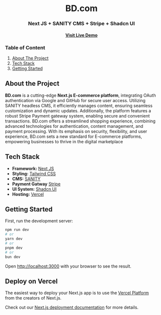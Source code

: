 <div>
  <h1 align="center">BD.com</h1>
  <h3 align="center">Next JS + SANITY CMS + Stripe + Shadcn UI
</h3>
  <h4 align="center">
    <a href="https://bd-com.vercel.app/">Visit Live Demo</a>
  </h4>
</div>

<!---Table of Contents-->

<h3>Table of Content</h3>
 <ol>
    <li><a href="#about-the-project">About The Project</a></li>
   <li><a href="#tech-stack">Tech Stack</a></li>
    <li><a href="#getting-started">Getting Started</a></li>
  </ol>

  <!---About Section-->
  ## About the Project

**BD.com** is a cutting-edge **Next.js E-commerce platform**, integrating OAuth authentication via Google and GitHub for secure user access. Utilizing SANITY headless CMS, it efficiently manages content, ensuring seamless customization and dynamic updates. Additionally, the platform features a robust Stripe Payment gateway system, enabling secure and convenient transactions. BD.com offers a streamlined shopping experience, combining advanced technologies for authentication, content management, and payment processing. With its emphasis on security, flexibility, and user experience, BD.com sets a new standard for E-commerce platforms, empowering businesses to thrive in the digital marketplace






  <!-- TECH STACK -->

## Tech Stack

- **Framework:** [Next JS ](https://nextjs.org/)
- **Styling:** [Tailwind CSS](https://tailwindcss.com)
- **CMS:** [SANITY](https://www.sanity.io/)
- **Payment Gatway** [Stripe](https://stripe.com)
- **UI System:** [Shadcn UI](https://ui.shadcn.com/)
- **Hosting:** [Vercel](https://vercel.com)



## Getting Started

First, run the development server:

```bash
npm run dev
# or
yarn dev
# or
pnpm dev
# or
bun dev
```

Open [http://localhost:3000](http://localhost:3000) with your browser to see the result.

## Deploy on Vercel

The easiest way to deploy your Next.js app is to use the [Vercel Platform](https://vercel.com/new?utm_medium=default-template&filter=next.js&utm_source=create-next-app&utm_campaign=create-next-app-readme) from the creators of Next.js.

Check out our [Next.js deployment documentation](https://nextjs.org/docs/deployment) for more details.

